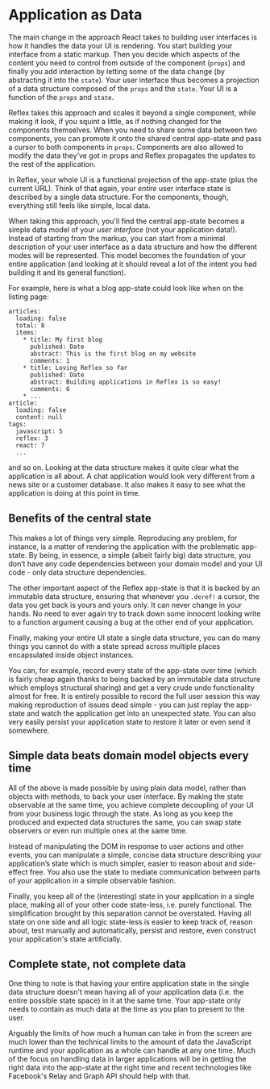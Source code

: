 # Application as Data

The main change in the approach React takes to building user interfaces is how it
handles the data your UI is rendering. You start building your interface from a
static markup. Then you decide which aspects of the content you need to control
from outside of the component (`props`) and finally you add interaction by letting
some of the data change (by abstracting it into the `state`). Your user interface
thus becomes a projection of a data structure composed of the `props` and the
`state`. Your UI is a function of the `props` and `state`.

Reflex takes this approach and scales it beyond a single component, while making
it look, if you squint a little, as if nothing changed for the components themselves.
When you need to share some data between two components, you can promote it onto
the shared central app-state and pass a cursor to both components in `props`.
Components are also allowed to modify the data they’ve got in props and Reflex
propagates the updates to the rest of the application.

In Reflex, your whole UI is a functional projection of the app-state (plus the
current URL). Think of that again, your _entire_ user interface state is described
by a single data structure. For the components, though, everything still feels
like simple, local data.

When taking this approach, you'll find the central app-state becomes a simple data
model of your *user interface* (not your application data!). Instead of starting
from the markup, you can start from a minimal description of your user interface
as a data structure and how the different modes will be represented. This model
becomes the foundation of your entire application (and looking at it should
reveal a lot of the intent you had building it and its general function).

For example, here is what a blog app-state could look like when on the listing
page:

```livescript
articles:
  loading: false
  total: 8
  items:
    * title: My first blog
      published: Date
      abstract: This is the first blog on my website
      comments: 1
    * title: Loving Reflex so far
      published: Date
      abstract: Building applications in Reflex is so easy!
      comments: 6
    * ...
article:
  loading: false
  content: null
tags:
  javascript: 5
  reflex: 3
  react: 7
  ...
```

and so on. Looking at the data structure makes it quite clear what the application
is all about. A chat application would look very different from a news site or a
customer database. It also makes it easy to see what the application is doing
at this point in time.

## Benefits of the central state

This makes a lot of things very simple. Reproducing any problem, for instance,
is a matter of rendering the application with the problematic app-state. By
being, in essence, a simple (albeit fairly big) data structure, you don’t have
any code dependencies between your domain model and your UI code - only data
structure dependencies.

The other important aspect of the Reflex app-state is that it is backed by an
immutable data structure, ensuring that whenever you `.deref!` a cursor, the data
you get back is yours and yours only. It can never change in your hands. No need
to ever again try to track down some innocent looking write to a function argument
causing a bug at the other end of your application.

Finally, making your entire UI state a single data structure, you can do many
things you cannot do with a state spread across multiple places encapsulated
inside object instances.

You can, for example, record every state of the app-state over time (which is
fairly cheap again thanks to being backed by an immutable data structure which employs structural sharing) and
get a very crude undo functionality almost for free. It is entirely possible to
record the full user session this way making reproduction of issues dead simple -
you can just replay the app-state and watch the application get into an
unexpected state. You can also very easily persist your application state to
restore it later or even send it somewhere.

## Simple data beats domain model objects every time

All of the above is made possible by using plain data model, rather than objects
with methods, to back your user interface. By making the state observable at the
same time, you achieve complete decoupling of your UI from your business logic
through the state. As long as you keep the produced and expected data structures
the same, you can swap state observers or even run multiple ones at the same time.

Instead of manipulating the DOM in response to user actions and other events, you
can manipulate a simple, concise data structure describing your application’s state
which is much simpler, easier to reason about and side-effect free. You also use the state to mediate
communication between parts of your application in a simple observable fashion.

Finally, you keep all of the (interesting) state in your application in a single place,
making all of your other code state-less, i.e. purely functional. The simplification brought
by this separation cannot be overstated. Having all state on one side and all logic
state-less is easier to keep track of, reason about, test manually and automatically, persist and restore, even construct your application's state artificially.

## Complete state, not complete data

One thing to note is that having your entire application state in the single data structure
doesn't mean having all of your application data (i.e. the entire possible state space) in it at the same
time. Your app-state only needs to contain as much data at the time as you plan to present
to the user.

Arguably the limits of how much a human can take in from the screen are much lower
than the technical limits to the amount of data the JavaScript runtime and your
application as a whole can handle at any one time. Much of the focus on handling data
in larger applications will be in getting the right data into the app-state at the right
time and recent technologies like Facebook's Relay and Graph API should help with that.
